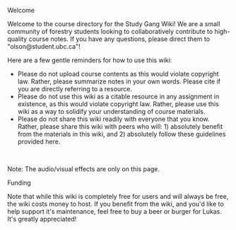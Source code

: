 Welcome

Welcome to the course directory for the Study Gang Wiki! We are a small
community of forestry students looking to collaboratively contribute to
high-quality course notes. If you have any questions, please direct them
to "olson\@student.ubc.ca"!

Here are a few gentle reminders for how to use this wiki:

-   Please do not upload course contents as this would violate copyright
    law. Rather, please summarize notes in your own words. Please cite
    if you are directly referring to a resource.
-   Please do not use this wiki as a citable resource in any assignment
    in existence, as this would violate copyright law. Rather, please
    use this wiki as a way to solidify your understanding of course
    materials.
-   Please do not share this wiki readily with everyone that you know.
    Rather, please share this wiki with peers who will: 1) absolutely
    benefit from the materials in this wiki, and 2) absolutely follow
    these guidelines provided here.

 

Note: The audio/visual effects are only on this page.

Funding

Note that while this wiki is completely free for users and will always
be free, the wiki costs money to host. If you benefit from the wiki, and
you'd like to help support it's maintenance, feel free to buy a beer or
burger for Lukas. It's greatly appreciated!
